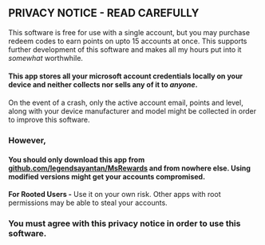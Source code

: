 ## PRIVACY NOTICE - READ CAREFULLY
This software is free for use with a single account, but you may purchase redeem codes to earn points on upto 15 accounts at once. This supports further development of this software and makes all my hours put into it _somewhat_ worthwhile.
#### This app stores all your microsoft account credentials locally on your device and neither collects nor sells any of it to _anyone_.
On the event of a crash, only the active account email, points and level, along with your device manufacturer and model might be collected in order to improve this software.
### However,
 #### You should only download this app from [github.com/legendsayantan/MsRewards](https://github.com/legendsayantan/msrewards/releases/latest) and from nowhere else. Using modified versions might get your accounts compromised.

**For Rooted Users -**
Use it on your own risk. Other apps with root permissions may be able to steal your accounts.

### You must agree with this privacy notice in order to use this software.
